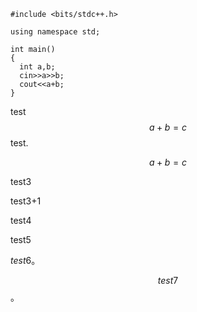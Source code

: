 ```
#include <bits/stdc++.h>

using namespace std;

int main()
{
  int a,b;
  cin>>a>>b;
  cout<<a+b;
}

```

test $$a+b=c$$ test.

$$
a+b=c
$$

test3

test3+1

test4

test5

$test6$。

$$
test7
$$
。
